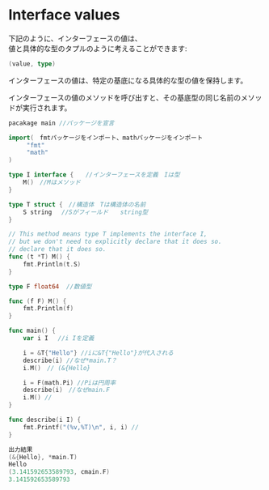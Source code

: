# Interface values

下記のように、インターフェースの値は、<br>
値と具体的な型のタプルのように考えることができます:<br>

```go
(value, type)
```
インターフェースの値は、特定の基底になる具体的な型の値を保持します。<br>

インターフェースの値のメソッドを呼び出すと、その基底型の同じ名前のメソッドが実行されます。<br>

```go
pacakage main //パッケージを宣言

import(　fmtパッケージをインポート、mathパッケージをインポート
     "fmt"
     "math"
)

type I interface {　　//インターフェースを定義　Iは型
    M()　//Mはメソッド
}

type T struct {　//構造体　Tは構造体の名前
    S string　 //Sがフィールド　　string型
}　

// This method means type T implements the interface I,
// but we don't need to explicitly declare that it does so.
// declare that it does so.
func (t *T) M() {　 
    fmt.Println(t.S)
}

type F float64  //数値型

func (f F) M() {　
    fmt.Println(f)
}

func main() {
	var i I　 //i Iを定義

	i = &T{"Hello"} //iに&T{"Hello"}が代入される
	describe(i) //なぜ*main.T？
	i.M()　// (&{Hello} 

	i = F(math.Pi) //Piは円周率
	describe(i)　//なぜmain.F
	i.M() // 
}

func describe(i I) {
	fmt.Printf("(%v,%T)\n", i, i) //
}

出力結果
(&{Hello}, *main.T)
Hello
(3.141592653589793, cmain.F)
3.141592653589793

```

